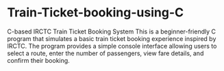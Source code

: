 # Train-Ticket-booking-using-C
C-based IRCTC Train Ticket Booking System  This is a beginner-friendly C program that simulates a basic train ticket booking experience inspired by IRCTC. The program provides a simple console interface allowing users to select a route, enter the number of passengers, view fare details, and confirm their booking.
